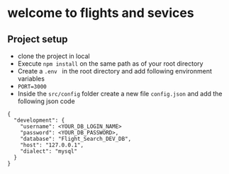 # welcome to flights and sevices 

## Project setup
- clone the project in local 
- Execute `npm install` on the same path as of your root directory
- Create a `.env ` in the root directory and add following environment variables 
- `PORT=3000`
- Inside the `src/config` folder create a new file `config.json` and add the following json code 
```
{
  "development": {
    "username": <YOUR_DB_LOGIN_NAME>
    "password": <YOUR_DB_PASSWORD>,
    "database": "Flight_Search_DEV_DB",
    "host": "127.0.0.1",
    "dialect": "mysql"
  } 
}

```
